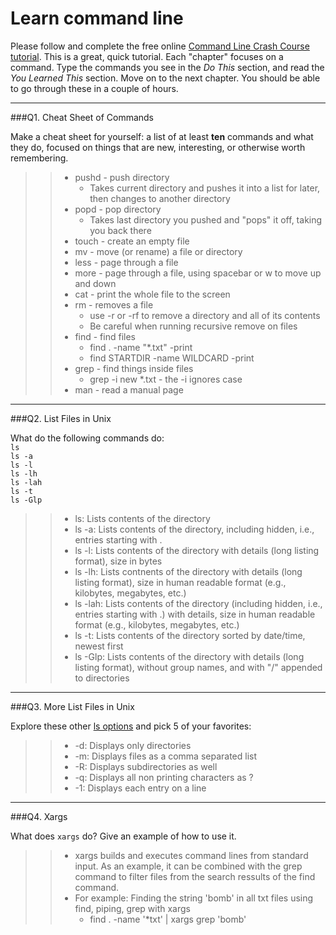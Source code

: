 # Learn command line

Please follow and complete the free online [Command Line Crash Course
tutorial](http://cli.learncodethehardway.org/book/). This is a great,
quick tutorial. Each "chapter" focuses on a command. Type the commands
you see in the _Do This_ section, and read the _You Learned This_
section. Move on to the next chapter. You should be able to go through
these in a couple of hours.

---

###Q1.  Cheat Sheet of Commands  

Make a cheat sheet for yourself: a list of at least **ten** commands and what they do, focused on things that are new, interesting, or otherwise worth remembering.

>> * pushd - push directory 
>>   * Takes current directory and pushes it into a list for later, then changes to another directory 
>> * popd - pop directory
>>   * Takes last directory you pushed and "pops" it off, taking you back there
>> * touch - create an empty file
>> * mv - move (or rename) a file or directory
>> * less - page through a file
>> * more - page through a file, using spacebar or w to move up and down
>> * cat - print the whole file to the screen
>> * rm - removes a file
>>   * use -r or -rf to remove a directory and all of its contents
>>   * Be careful when running recursive remove on files
>> * find - find files
>>   * find . -name "*.txt" -print
>>   * find STARTDIR -name WILDCARD -print
>> * grep - find things inside files
>>   * grep -i new *.txt - the -i ignores case
>> * man - read a manual page

---

###Q2.  List Files in Unix   

What do the following commands do:  
`ls`  
`ls -a`  
`ls -l`  
`ls -lh`  
`ls -lah`  
`ls -t`  
`ls -Glp`  

>> * ls: Lists contents of the directory 
>> * ls -a: Lists contents of the directory, including hidden, i.e., entries starting with .
>> * ls -l: Lists contents of the directory with details (long listing format), size in bytes
>> * ls -lh: Lists contnents of the directory with details (long listing format), size in human readable format (e.g., kilobytes, megabytes, etc.)
>> * ls -lah: Lists contents of the directory (including hidden, i.e., entries starting with .) with details, size in human readable format (e.g., kilobytes, megabytes, etc.)
>> * ls -t: Lists contents of the directory sorted by date/time, newest first
>> * ls -Glp: Lists contents of the directory with details (long listing format), without group names, and with "/" appended to directories
---

###Q3.  More List Files in Unix  

Explore these other [ls options](http://www.techonthenet.com/unix/basic/ls.php) and pick 5 of your favorites:

>> * -d: Displays only directories
>> * -m: Displays files as a comma separated list
>> * -R: Displays subdirectories as well
>> * -q: Displays all non printing characters as ?
>> * -1: Displays each entry on a line

---

###Q4.  Xargs   

What does `xargs` do? Give an example of how to use it.

>> * xargs builds and executes command lines from standard input. As an example, it can be combined with the grep command to filter files from the search ressults of the find command.
>> * For example: Finding the string 'bomb' in all txt files using find, piping, grep with xargs
>>   * find . -name '*txt' | xargs grep 'bomb'

 

